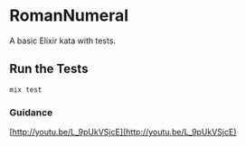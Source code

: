 RomanNumeral
============
A basic Elixir kata with tests.

## Run the Tests
`mix test`

### Guidance
[http://youtu.be/L_9pUkVSjcE](http://youtu.be/L_9pUkVSjcE)
